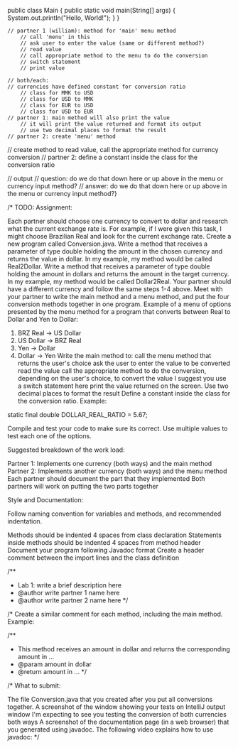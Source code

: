 public class Main {
public static void main(String[] args) {
System.out.println("Hello, World!");
}
}

    // partner 1 (william): method for 'main' menu method
        // call 'menu' in this
        // ask user to enter the value (same or different method?)
        // read value
        // call appropriate method to the menu to do the conversion
        // switch statement
        // print value

    // both/each:
    // currencies have defined constant for conversion ratio
        // class for MMK to USD
        // class for USD to MMK
        // class for EUR to USD
        // class for USD to EUR
    // partner 1: main method will also print the value
        // it will print the value returned and format its output
        // use two decimal places to format the result
    // partner 2: create 'menu' method


// create method to read value, call the appropriate method for currency conversion
// partner 2: define a constant inside the class for the conversion ratio

// output
// question: do we do that down here or up above in the menu or currency input method?
// answer: do we do that down here or up above in the menu or currency input method?}


/*
TODO:
Assignment:

Each partner should choose one currency to convert to dollar and research what the current exchange rate is. For example, if I were given this task, I might choose Brazilian Real and look for the current exchange rate.
Create a new program called Conversion.java.
Write a method that receives a parameter of type double holding the amount in the chosen currency and returns the value in dollar. In my example, my method would be called Real2Dollar.
Write a method that receives a parameter of type double holding the amount in dollars and returns the amount in the target currency. In my example, my method would be called Dollar2Real.
Your partner should have a different currency and follow the same steps 1-4 above.
Meet with your partner to write the main method and a menu method, and put the four conversion methods together in one program.
Example of a menu of options presented by the menu method for a program that converts between Real to Dollar and Yen to Dollar:
1. BRZ Real -> US Dollar
2. US Dollar -> BRZ Real
3. Yen -> Dollar
4. Dollar -> Yen
Write the main method to:
call the menu method that returns the user's choice
ask the user to enter the value to be converted
read the value
call the appropriate method to do the conversion, depending on the user's choice, to convert the value
I suggest you use a switch statement here
print the value returned on the screen.
Use two decimal places to format the result
Define a constant inside the class for the conversion ratio. Example:

static final double DOLLAR_REAL_RATIO = 5.67;

Compile and test your code to make sure its correct. Use multiple values to test each one of the options.

Suggested breakdown of the work load:

Partner 1: Implements one currency (both ways) and the main method
Partner 2: Implements another currency (both ways) and the menu method
Each partner should document the part that they implemented
Both partners will work on putting the two parts together

Style and Documentation:

Follow naming convention for variables and methods, and recommended indentation.

Methods should be indented 4 spaces from class declaration
Statements inside methods should be indented 4 spaces from method header
Document your program following Javadoc format
Create a header comment between the import lines and the class definition

/**
* Lab 1: write a brief description here
* @author write partner 1 name here
* @author write partner 2 name here
  */

/*
Create a similar comment for each method, including the main method. Example:

/**
* This method receives an amount in dollar and returns the corresponding amount in ...
* @param amount in dollar
* @return amount in ...
  */

/*
What to submit:

The file Conversion.java that you created after you put all conversions together.
A  screenshot  of  the  window showing your tests on IntelliJ output window
I'm expecting to see you testing the conversion of both currencies both ways
A screenshot of the documentation page (in a web browser) that you generated using javadoc. The following video explains how to use javadoc:
*/